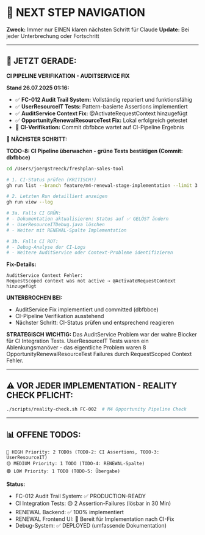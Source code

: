# 🧭 NEXT STEP NAVIGATION

**Zweck:** Immer nur EINEN klaren nächsten Schritt für Claude
**Update:** Bei jeder Unterbrechung oder Fortschritt

---

## 🎯 JETZT GERADE:

**CI PIPELINE VERIFIKATION - AUDITSERVICE FIX**

**Stand 26.07.2025 01:16:**
- ✅ **FC-012 Audit Trail System:** Vollständig repariert und funktionsfähig
- ✅ **UserResourceIT Tests:** Pattern-basierte Assertions implementiert
- ✅ **AuditService Context Fix:** @ActivateRequestContext hinzugefügt
- ✅ **OpportunityRenewalResourceTest Fix:** Lokal erfolgreich getestet
- 🔄 **CI-Verifikation:** Commit dbfbbce wartet auf CI-Pipeline Ergebnis

**🚀 NÄCHSTER SCHRITT:**

**TODO-8: CI Pipeline überwachen - grüne Tests bestätigen (Commit: dbfbbce)**

```bash
cd /Users/joergstreeck/freshplan-sales-tool

# 1. CI-Status prüfen (KRITISCH!)
gh run list --branch feature/m4-renewal-stage-implementation --limit 3

# 2. Letzten Run detailliert anzeigen
gh run view --log

# 3a. Falls CI GRÜN:
# - Dokumentation aktualisieren: Status auf ✅ GELÖST ändern
# - UserResourceITDebug.java löschen
# - Weiter mit RENEWAL-Spalte Implementation

# 3b. Falls CI ROT:
# - Debug-Analyse der CI-Logs
# - Weitere AuditService oder Context-Probleme identifizieren
```

**Fix-Details:**
```
AuditService Context Fehler:
RequestScoped context was not active → @ActivateRequestContext hinzugefügt
```

**UNTERBROCHEN BEI:**
- AuditService Fix implementiert und committed (dbfbbce)
- CI-Pipeline Verifikation ausstehend
- Nächster Schritt: CI-Status prüfen und entsprechend reagieren

**STRATEGISCH WICHTIG:**
Das AuditService Problem war der wahre Blocker für CI Integration Tests. UserResourceIT Tests waren ein Ablenkungsmanöver - das eigentliche Problem waren 8 OpportunityRenewalResourceTest Failures durch RequestScoped Context Fehler.

---

## ⚠️ VOR JEDER IMPLEMENTATION - REALITY CHECK PFLICHT:
```bash
./scripts/reality-check.sh FC-002  # M4 Opportunity Pipeline Check
```

---

## 📊 OFFENE TODOS:
```
🔴 HIGH Priority: 2 TODOs (TODO-2: CI Assertions, TODO-3: UserResourceIT)
🟡 MEDIUM Priority: 1 TODO (TODO-4: RENEWAL-Spalte)
🟢 LOW Priority: 1 TODO (TODO-5: Übergabe)
```

**Status:**
- FC-012 Audit Trail System: ✅ PRODUCTION-READY
- CI Integration Tests: 🟡 2 Assertion-Failures (lösbar in 30 Min)
- RENEWAL Backend: ✅ 100% implementiert
- RENEWAL Frontend UI: 🔄 Bereit für Implementation nach CI-Fix
- Debug-System: ✅ DEPLOYED (umfassende Dokumentation)